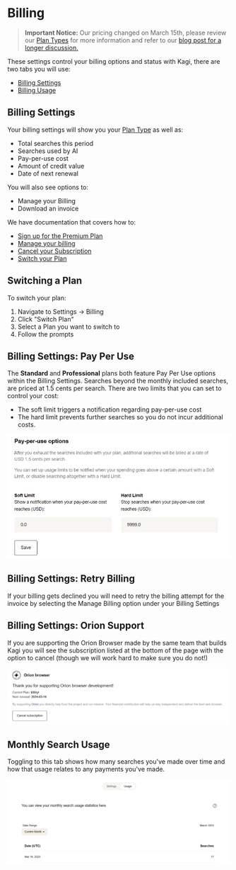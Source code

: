 # Billing

> **Important Notice:** Our pricing changed on March 15th, please review our [Plan Types](../plans/plan-types.md) for more information and refer to our [blog post for a longer discussion.](https://blog.kagi.com/update-kagi-search-pricing)

These settings control your billing options and status with Kagi, there are two tabs you will use:

* [Billing Settings](https://kagi.com/settings?p=billing)
* [Billing Usage](https://kagi.com/settings?p=consumption)

## Billing Settings

Your billing settings will show you your [Plan Type](./plan/plan-types.md) as well as:

* Total searches this period
* Searches used by AI
* Pay-per-use cost
* Amount of credit value
* Date of next renewal

You will also see options to:

* Manage your Billing
* Download an invoice

We have documentation that covers how to:

* [Sign up for the Premium Plan](../plans/premium-plan.md#signing_up)
* [Manage your billing](../plans/premium-plan.md#managing_billing)
* [Cancel your Subscription](../plans/premium-plan.md#cancel_premium)
* [Switch your Plan](#switch_plan)

## <a name="switch_plan"></a>Switching a Plan

To switch your plan:

1. Navigate to Settings -> Billing
2. Click "Switch Plan"
3. Select a Plan you want to switch to
4. Follow the prompts

## Billing Settings: Pay Per Use

The **Standard** and **Professional** plans both feature Pay Per Use options within the Billing Settings. Searches beyond the monthly included searches, are priced at 1.5 cents per search. There are two limits that you can set to control your cost:

* The soft limit triggers a notification regarding pay-per-use cost
* The hard limit prevents further searches so you do not incur additional costs.

![Billing Settings](media/pay_per_use.PNG)

## Billing Settings: Retry Billing

If your billing gets declined you will need to retry the billing attempt for the invoice by selecting the Manage Billing option under your Billing Settings

## Billing Settings: Orion Support

If you are supporting the Orion Browser made by the same team that builds Kagi you will see the subscription listed at the bottom of the page with the option to cancel (though we will work hard to make sure you do not!)

![Billing Settings Orion](media/billing_settings_orion.PNG)

## Monthly Search Usage

Toggling to this tab shows how many searches you've made over time and how that usage relates to any payments you've made.

![Billing Settings Usage](media/billing_settings_usage.PNG)
